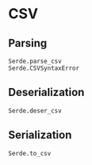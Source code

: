 # CSV

## Parsing

```@docs
Serde.parse_csv
Serde.CSVSyntaxError
```

## Deserialization

```@docs
Serde.deser_csv
```

## Serialization

```@docs
Serde.to_csv
```

